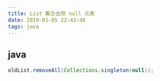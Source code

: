 ```yaml
---
title: List 集合去除 null 元素
date: 2019-01-05 22:43:48
tags: java
---
```


## java

```java
oldList.removeAll(Collections.singleton(null));
```



